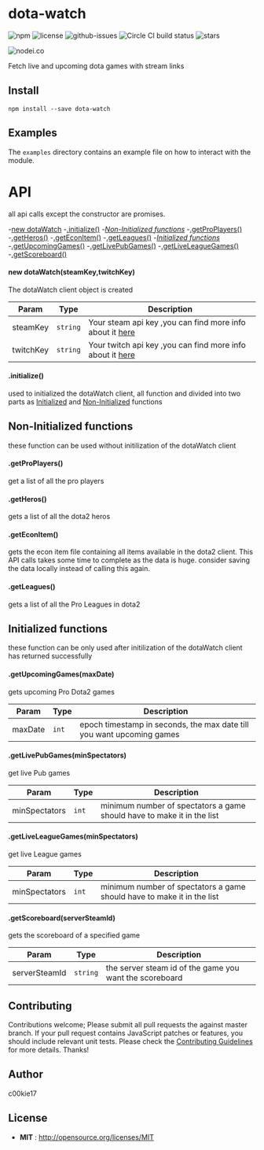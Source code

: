 # dota-watch

![npm](https://img.shields.io/npm/v/dota-watch.svg) ![license](https://img.shields.io/npm/l/dota-watch.svg) ![github-issues](https://img.shields.io/github/issues/c00kie17/dota-watch.svg)  ![Circle CI build status](https://circleci.com/gh/c00kie17/dota-watch.svg?style=svg)
![stars](https://img.shields.io/github/stars/c00kie17/dota-watch.svg)


![nodei.co](https://nodei.co/npm/dota-watch.png?downloads=true&downloadRank=true&stars=true)




Fetch live and upcoming dota games with stream links


## Install

`npm install --save dota-watch`

## Examples
The `examples` directory contains an example file on how to interact with the module.

# API
all api calls except the constructor are promises. 

-[new dotaWatch](#new_dotaWatch)
-[.initialize()](#initialize_func)
-[_Non-Initialized functions_](#non_initialized)
  -[.getProPlayers()](proPlayers")
  -[.getHeros()](heros")
  -[.getEconItem()](econ")
  -[.getLeagues()](getLeagues")
 -[_Initialized functions_](#initialized) 
    -[.getUpcomingGames()](upcoming")
    -[.getLivePubGames()](live_pub")
    -[.getLiveLeagueGames()](live_league")
    -[.getScoreboard()]("scoreboard")


<a name="new_dotaWatch"></a>
#### new dotaWatch(steamKey,twitchKey)
The dotaWatch client object is created

| Param | Type | Description |
| --- | --- | --- |
| steamKey | <code>string</code> | Your steam api key ,you can find more info about it <a href= "https://steamcommunity.com/login/home/?goto=%2Fdev%2Fapikey">here</a> |
| twitchKey | <code>string</code> | Your twitch api key ,you can find more info about it <a href= "https://dev.twitch.tv">here</a>  |

<a name="initialize_func"></a>
#### .initialize()
used to initialized the dotaWatch client, all function and divided into two parts as [Initialized](#initialized) and [Non-Initialized](#non_initialized) functions

<a name="non_initialized"></a>
## Non-Initialized functions
these function can be used without initilization of the dotaWatch client

<a name="proPlayers"></a>
#### .getProPlayers()
get a list of all the pro players

<a name="heros"></a>
#### .getHeros()
gets a list of all the dota2 heros

<a name="econ"></a>
#### .getEconItem()
gets the econ item file containing all items available in the dota2 client. This API calls takes some time to complete as the data is huge. consider saving the data locally instead of calling this again.

<a name="leagues"></a>
#### .getLeagues()
gets a list of all the Pro Leagues in dota2

<a name="initialized"></a>
## Initialized functions
these function can be only used after initilization of the dotaWatch client has returned successfully 

<a name="upcoming"></a>
#### .getUpcomingGames(maxDate)
gets upcoming Pro Dota2 games

| Param | Type | Description |
| --- | --- | --- |
| maxDate | <code>int</code> | epoch timestamp in seconds, the max date till you want upcoming games |


<a name="live_pub"></a>
#### .getLivePubGames(minSpectators)
get live Pub games

| Param | Type | Description |
| --- | --- | --- |
| minSpectators | <code>int</code> | minimum number of spectators a game should have to make it in the list |


<a name="live_league"></a>
#### .getLiveLeagueGames(minSpectators)
get live League games

| Param | Type | Description |
| --- | --- | --- |
| minSpectators | <code>int</code> | minimum number of spectators a game should have to make it in the list |

<a name="scoreboard"></a>
#### .getScoreboard(serverSteamId)
gets the scoreboard of a specified game

| Param | Type | Description |
| --- | --- | --- |
| serverSteamId | <code>string</code> | the server steam id of the game you want the scoreboard |






## Contributing

Contributions welcome; Please submit all pull requests the against master branch. If your pull request contains JavaScript patches or features, you should include relevant unit tests. Please check the [Contributing Guidelines](contributng.md) for more details. Thanks!

## Author

c00kie17

## License

 - **MIT** : http://opensource.org/licenses/MIT
